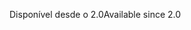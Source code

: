 <span data-ttu-id="395e0-101">Disponível desde o 2.0</span><span class="sxs-lookup"><span data-stu-id="395e0-101">Available since 2.0</span></span>